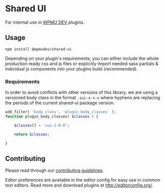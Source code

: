 # Shared UI
For internal use in [WPMU DEV](https://wpmudev.org) plugins.

## Usage

```
npm install @wpmudev/shared-ui
```

Depending on your plugin's requirements, you can either include the whole production ready css and js files or explicitly import needed sass partials & individual js components into your plugins build (recommended).

### Requirements

In order to avoid conflicts with other versions of this library, we are using a versioned body class in the format `.sui-x-x-x` where hyphens are replacing the periods of the current shared-ui package version.

```php
add_filter( 'body_class', 'plugin_body_classes' );
function plugin_body_classes( $classes ) {

	$classes[] = 'sui-2-0-0';

	return $classes;

}
```

## Contributing
Please read through our [contributing guidelines](https://github.com/wpmudev/shared-ui/blob/master/CONTRIBUTING.md).

Editor preferences are available in the editor config for easy use in common text editors. Read more and download plugins at <http://editorconfig.org/>.
